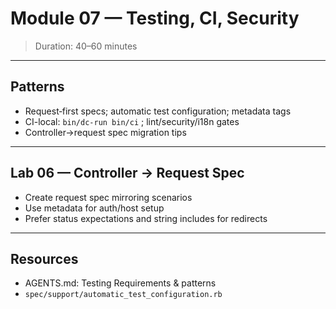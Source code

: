 # Module 07 — Testing, CI, Security

> Duration: 40–60 minutes

---

## Patterns

- Request‑first specs; automatic test configuration; metadata tags
- CI-local: `bin/dc-run bin/ci` ; lint/security/i18n gates
- Controller→request spec migration tips

---

## Lab 06 — Controller → Request Spec

- Create request spec mirroring scenarios
- Use metadata for auth/host setup
- Prefer status expectations and string includes for redirects

---

## Resources

- AGENTS.md: Testing Requirements & patterns
- `spec/support/automatic_test_configuration.rb`

